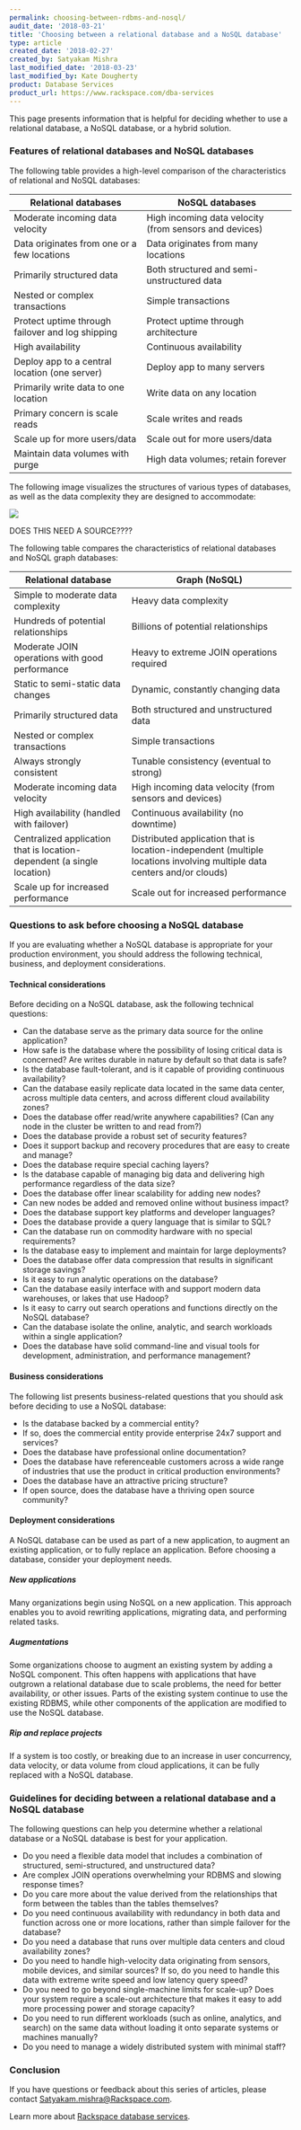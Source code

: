 ```yaml
---
permalink: choosing-between-rdbms-and-nosql/
audit_date: '2018-03-21'
title: 'Choosing between a relational database and a NoSQL database'
type: article
created_date: '2018-02-27'
created_by: Satyakam Mishra
last_modified_date: '2018-03-23'
last_modified_by: Kate Dougherty
product: Database Services
product_url: https://www.rackspace.com/dba-services
---
```


This page presents information that is helpful for deciding whether to use a relational database, a NoSQL database, or a hybrid solution.

### Features of relational databases and NoSQL databases

 The following table provides a high-level comparison of the characteristics of relational and NoSQL databases:

 | Relational databases                             | NoSQL databases                                        |
 |--------------------------------------------------|--------------------------------------------------------|
 | Moderate incoming data velocity                  | High incoming data velocity (from sensors and devices) |
 | Data originates from one or a few locations      | Data originates from many locations                    |
 | Primarily structured data                        | Both structured and semi-unstructured data             |
 | Nested or complex transactions                   | Simple transactions                                    |
 | Protect uptime through failover and log shipping | Protect uptime through architecture                    |
 | High availability                                | Continuous availability                                |
 | Deploy app to a central location (one server)    | Deploy app to many servers                             |
 | Primarily write data to one location             | Write data on any location                             |
 | Primary concern is scale reads                   | Scale writes and reads                                 |
 | Scale up for more users/data                     | Scale out for more users/data                          |
 | Maintain data volumes with purge                 | High data volumes; retain forever                      |

The following image visualizes the structures of various types of databases, as well as the data complexity they are designed to accommodate:

<img src="{% asset_path intro-to-databases/data-complexity-value-in-relationships.png %}" />

DOES THIS NEED A SOURCE????

The following table compares the characteristics of relational databases and NoSQL graph databases:

| Relational database                                                    | Graph (NoSQL)                                                                                                           |
|------------------------------------------------------------------------|-------------------------------------------------------------------------------------------------------------------------|
| Simple to moderate data complexity                                     | Heavy data complexity                                                                                                   |
| Hundreds of potential relationships                                    | Billions of potential relationships                                                                                     |
| Moderate JOIN operations with good performance                         | Heavy to extreme JOIN operations required                                                                               |
| Static to semi-static data changes                                     | Dynamic, constantly changing data                                                                                       |
| Primarily structured data                                              | Both structured and unstructured data                                                                                   |
| Nested or complex transactions                                         | Simple transactions                                                                                                     |
| Always strongly consistent                                             | Tunable consistency (eventual to strong)                                                                                |
| Moderate incoming data velocity                                        | High incoming data velocity (from sensors and devices)                                                                  |
| High availability (handled with failover)                              | Continuous availability (no downtime)                                                                                   |
| Centralized application that is location-dependent (a single location) | Distributed application that is location-independent (multiple locations involving multiple data centers and/or clouds) |
| Scale up for increased performance                                     | Scale out for increased performance                                                                                     |

### Questions to ask before choosing a NoSQL database

If you are evaluating whether a NoSQL database is appropriate for your production environment, you should address the following technical, business, and deployment considerations.

#### Technical considerations

Before deciding on a NoSQL database, ask the following technical questions:  

- Can the database serve as the primary data source for the online application?
- How safe is the database where the possibility of losing critical data is concerned? Are writes durable in nature by default so that data is safe?
- Is the database fault-tolerant, and is it capable of providing continuous availability?
- Can the database easily replicate data located in the same data center, across multiple data centers, and across different cloud availability zones?
- Does the database offer read/write anywhere capabilities? (Can any node in the cluster be written to and read from?)
- Does the database provide a robust set of security features?
- Does it support backup and recovery procedures that are easy to create and manage?
- Does the database require special caching layers?
- Is the database capable of managing big data and delivering high performance regardless of the data size?
- Does the database offer linear scalability for adding new nodes?
- Can new nodes be added and removed online without business impact?
- Does the database support key platforms and developer languages?
- Does the database provide a query language that is similar to SQL?
- Can the database run on commodity hardware with no special requirements?
- Is the database easy to implement and maintain for large deployments?
- Does the database offer data compression that results in significant storage savings?
- Is it easy to run analytic operations on the database?
- Can the database easily interface with and support modern data warehouses, or lakes that use Hadoop?
- Is it easy to carry out search operations and functions directly on the NoSQL database?
- Can the database isolate the online, analytic, and search workloads within a single application?
- Does the database have solid command-line and visual tools for development, administration, and performance management?

#### Business considerations

The following list presents business-related questions that you should ask before deciding to use a NoSQL database:

- Is the database backed by a commercial entity?
- If so, does the commercial entity provide enterprise 24x7 support and services?
- Does the database have professional online documentation?
- Does the database have referenceable customers across a wide range of industries that use the product in critical production environments?
- Does the database have an attractive pricing structure?
- If open source, does the database have a thriving open source community?

#### Deployment considerations

A NoSQL database can be used as part of a new application, to augment an existing application, or to fully replace an application. Before choosing a database, consider your deployment needs.

##### New applications

Many organizations begin using NoSQL on a new application. This approach enables you to avoid rewriting applications, migrating data, and performing related tasks.

##### Augmentations

Some organizations choose to augment an existing system by adding a NoSQL component. This often happens with applications that have outgrown a relational database due to scale problems, the need for better availability, or other issues. Parts of the existing system continue to use the existing RDBMS, while other components of the application are modified to use the NoSQL database.

##### Rip and replace projects

If a system is too costly, or breaking due to an increase in user concurrency, data velocity, or data volume from cloud applications, it can be fully replaced with a NoSQL database.

### Guidelines for deciding between a relational database and a NoSQL database

The following questions can help you determine whether a relational database or a NoSQL database is best for your application.

- Do you need a flexible data model that includes a combination of structured, semi-structured, and unstructured data?
- Are complex JOIN operations overwhelming your RDBMS and slowing response times?  
- Do you care more about the value derived from the relationships that form between the tables than the tables themselves?
- Do you need continuous availability with redundancy in both data and function across one or more locations, rather than simple failover for the database?
- Do you need a database that runs over multiple data centers and cloud availability zones?
- Do you need to handle high-velocity data originating from sensors, mobile devices, and similar sources? If so, do you need to handle this data with extreme write speed and low latency query speed?
- Do you need to go beyond single-machine limits for scale-up? Does your system require a scale-out architecture that makes it easy to add more processing power and storage capacity?
- Do you need to run different workloads (such as online, analytics, and search) on the same data without loading it onto separate systems or machines manually?
- Do you need to manage a widely distributed system with minimal staff?

### Conclusion

If you have questions or feedback about this series of articles, please contact Satyakam.mishra@Rackspace.com.    

Learn more about [Rackspace database services](https://www.rackspace.com/dba-services).
